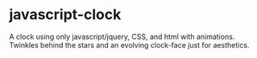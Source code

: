 # javascript-clock
A clock using only javascript/jquery, CSS, and html with animations. Twinkles behind the stars and an evolving clock-face just for aesthetics.
